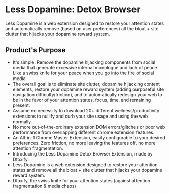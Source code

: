 # Less Dopamine: Detox Browser
Less Dopamine is a web extension designed to restore your attention states and automatically remove (based on user preferences) all the bloat + site clutter that hijacks your dopamine reward system.

## Product's Purpose
- It's simple. Remove the dopamine hijacking components from social media that generate excessive internal monologue and lack of peace. Like a swiss knife for your peace when you go into the fire of social media.
- The overall goal is to eliminate site clutter, dopamine hijacking content elements, restore your dopamine reward system (adding purposeful site navigation difficulty/friction), and to automatically redesign your web to be in the favor of your attention states, focus, time, and remaining present.
- Assume no necessity to download 20+ different wellness/productivity extensions to nullify and curb your site usage and using the web normally.
- No more out-of-the-ordinary extension DOM errors/glitches or poor web performance from overlapping different chrome extension features.
- An All-in-1 Chrome Master Extension, easily configurable to your desired preferences. Zero friction, no more leaving the features off. no more attention fragmentation.
- Introducing the Less Dopamine Detox Browser Extension, made by Dtoxify.
- Less Dopamine is a web extension designed to restore your attention states and remove all the bloat + site clutter that hijacks your dopamine reward system.
- Dtoxify, the swiss knife for your attention states (against attention fragmentation & media chaos)
